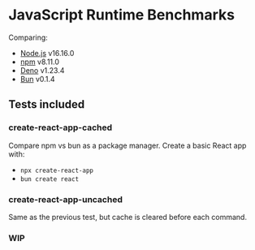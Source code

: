 # JavaScript Runtime Benchmarks

Comparing:
- [Node.js](https://nodejs.org/en/) v16.16.0
- [npm](https://www.npmjs.com/) v8.11.0
- [Deno](https://deno.land/) v1.23.4
- [Bun](https://bun.sh/) v0.1.4

## Tests included

### create-react-app-cached

Compare npm vs bun as a package manager. Create a basic React app with:
- `npx create-react-app`
- `bun create react`

### create-react-app-uncached

Same as the previous test, but cache is cleared before each command.

### WIP
